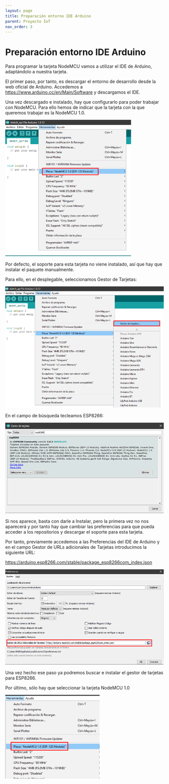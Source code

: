 ```yaml
---
layout: page
title: Preparación entorno IDE Arduino
parent: Proyecto IoT
nav_order: 3
---
```

# Preparación entorno IDE Arduino

Para programar la tarjeta NodeMCU vamos a utilizar el IDE de Arduino, adaptándolo a nuestra tarjeta.

El primer paso, por tanto, es descargar el entorno de desarrollo desde la web oficial de Arduino. Accedemos a https://www.arduino.cc/en/Main/Software y descargamos el IDE.

Una vez descargado e instalado, hay que configurarlo para poder trabajar con NodeMCU. Para ello hemos de indicar que la tarjeta con la que queremos trabajar es la NodeMCU 1.0.

<img src="../images/Meteo5.png" width="400">

Por defecto, el soporte para esta tarjeta no viene instalado, así que hay que instalar el paquete manualmente.

Para ello, en el desplegable, seleccionamos Gestor de Tarjetas:

<img src="../images/Meteo6.png" width="600">

En el campo de búsqueda tecleamos ESP8266:

<img src="../images/Meteo7.png" width="700">

Si nos aparece, basta con darle a Instalar, pero la primera vez no nos aparecerá y por tanto hay que cambiar las preferencias para que pueda acceder a los repositorios y descargar el soporte para esta tarjeta.

Por tanto, previamente accedemos a las Preferencias del IDE de Arduino y en el campo Gestor de URLs adicionales de Tarjetas introducimos la siguiente URL:

https://arduino.esp8266.com/stable/package_esp8266com_index.json

<img src="../images/Meteo8.png" width="700">

Una vez hecho ese paso ya podremos buscar e instalar el gestor de tarjetas para ESP8266.

Por último, sólo hay que seleccionar la tarjeta NodeMCU 1.0

<img src="../images/Meteo9.png" width="300">
